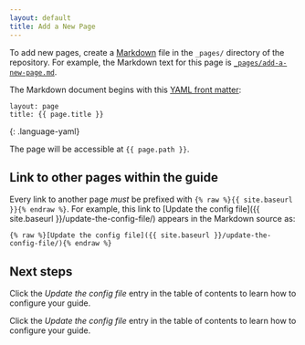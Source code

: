 ```yaml
---
layout: default
title: Add a New Page
---
```

To add new pages, create a 
[Markdown](http://daringfireball.net/projects/markdown/syntax) file in the
`_pages/` directory of the repository. For example, the Markdown text for
this page is
[`_pages/add-a-new-page.md`](https://github.com/DCgov/guides-template/blob/gh-pages/_pages/add-a-new-page.md).

The Markdown document begins with this [YAML front
matter](http://jekyllrb.com/docs/frontmatter/):

~~~
layout: page
title: {{ page.title }}
~~~
{: .language-yaml}

The page will be accessible at `{{ page.path }}`.

## Link to other pages within the guide

Every link to another page _must_ be prefixed with
`{% raw %}{{ site.baseurl }}{% endraw %}`. For example,
this link to [Update the config file]({{ site.baseurl }}/update-the-config-file/)
appears in the Markdown source as:

~~~
{% raw %}[Update the config file]({{ site.baseurl }}/update-the-config-file/){% endraw %}
~~~

## Next steps

Click the _Update the config file_ entry in the table of contents to learn how
to configure your guide.

Click the _Update the config file_ entry in the table of contents to learn how
to configure your guide.